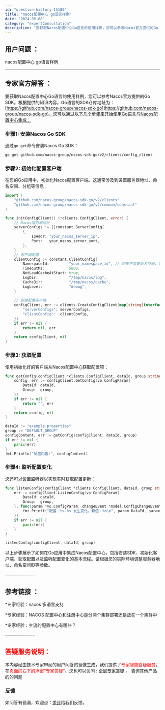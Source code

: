 ```yaml
---
id: "question-history-15189"
title: "nacos配置中心 go语言样例"
date: "2024-06-08"
category: "expertConsultation"
description: "要获取Nacos配置中心Go语言的使用样例，您可以参考Nacos官方提供的Go SDK。根据提供的知识内容，Go语言的SDK仓库地址为：[https://github.com/nacos-group/nacos-sdk-go](https://github.com/nacos-group/nacos"
---
```


## 用户问题 ： 
 nacos配置中心 go语言样例  

---------------
## 专家官方解答 ：

要获取Nacos配置中心Go语言的使用样例，您可以参考Nacos官方提供的Go SDK。根据提供的知识内容，Go语言的SDK仓库地址为：[https://github.com/nacos-group/nacos-sdk-go](https://github.com/nacos-group/nacos-sdk-go)。您可以通过以下几个步骤来开始使用Go语言与Nacos配置中心集成：

### 步骤1: 安装Nacos Go SDK

通过`go get`命令安装Nacos Go SDK：

```bash
go get github.com/nacos-group/nacos-sdk-go/v2/clients/config_client
```

### 步骤2: 初始化配置客户端

在您的Go应用中，初始化Nacos配置客户端。这通常涉及到设置服务器地址、命名空间、分组等信息：

```go
import (
    "github.com/nacos-group/nacos-sdk-go/v2/clients"
    "github.com/nacos-group/nacos-sdk-go/v2/common/constant"
)

func initConfigClient() (*clients.ConfigClient, error) {
    // Nacos服务器地址
    serverConfigs := []constant.ServerConfig{
        {
            IpAddr: "your_nacos_server_ip",
            Port:   your_nacos_server_port,
        },
    }
    // 客户端配置
    clientConfig := constant.ClientConfig{
        NamespaceId:         "your_namespace_id", // 如果不需要命名空间，可以留空
        TimeoutMs:           5000,
        NotLoadCacheAtStart: true,
        LogDir:              "/tmp/nacos/log",
        CacheDir:            "/tmp/nacos/cache",
        LogLevel:            "debug",
    }
    
    // 创建配置客户端
    configClient, err := clients.CreateConfigClient(map[string]interface{}{
        "serverConfigs": serverConfigs,
        "clientConfig":  clientConfig,
    })
    if err != nil {
        return nil, err
    }
    return configClient, nil
}
```

### 步骤3: 获取配置

使用初始化好的客户端从Nacos配置中心获取配置项：

```go
func getConfig(configClient *clients.ConfigClient, dataId, group string) (string, error) {
    config, err := configClient.GetConfig(vo.ConfigParam{
        DataId: dataId,
        Group:  group,
    })
    if err != nil {
        return "", err
    }
    return config, nil
}

dataId := "example.properties"
group := "DEFAULT_GROUP"
configContent, err := getConfig(configClient, dataId, group)
if err != nil {
    panic(err)
}
fmt.Println("配置内容:", configContent)
```

### 步骤4: 监听配置变化

您还可以设置监听器以实现实时获取配置更新：

```go
func listenConfig(configClient *clients.ConfigClient, dataId, group string) {
    err := configClient.ListenConfig(vo.ConfigParam{
        DataId: dataId,
        Group:  group,
    }, func(param *vo.ConfigParam, changeEvent *model.ConfigChangeEvent) {
        fmt.Printf("配置：%s-%s 发生变化，新值：%s\n", param.DataId, param.Group, changeEvent.Content)
    })
    if err != nil {
        panic(err)
    }
}

listenConfig(configClient, dataId, group)
```

以上步骤展示了如何在Go应用中集成Nacos配置中心，包括安装SDK、初始化客户端、获取配置以及监听配置变化的基本流程。请根据您的实际环境调整服务器地址、命名空间ID等参数。


<font color="#949494">---------------</font> 


## 参考链接 ：

*专家经验：nacos 多语言支持 
 
 *专家经验：NACOS 配置中心和注册中心是分两个集群部署还是放在一个集群中 
 
 *专家经验：主流的配置中心有哪些？ 


 <font color="#949494">---------------</font> 
 


## <font color="#FF0000">答疑服务说明：</font> 

本内容经由技术专家审阅的用户问答的镜像生成，我们提供了<font color="#FF0000">专家智能答疑服务</font>，在<font color="#FF0000">页面的右下的浮窗”专家答疑“</font>。您也可以访问 : [全局专家答疑](https://answer.opensource.alibaba.com/docs/intro) 。 咨询其他产品的的问题

### 反馈
如问答有错漏，欢迎点：[差评](https://ai.nacos.io/user/feedbackByEnhancerGradePOJOID?enhancerGradePOJOId=15209)给我们反馈。
